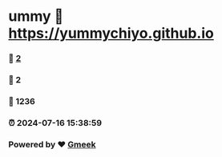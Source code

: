 # ummy :link: https://yummychiyo.github.io 
### :page_facing_up: [2](https://yummychiyo.github.io/tag.html) 
### :speech_balloon: 2 
### :hibiscus: 1236 
### :alarm_clock: 2024-07-16 15:38:59 
### Powered by :heart: [Gmeek](https://github.com/Meekdai/Gmeek)
